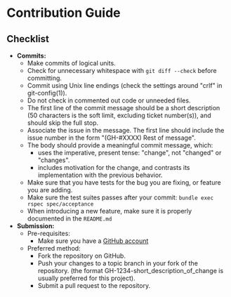 # Contribution Guide

## Checklist

+ **Commits:**
  + Make commits of logical units.
  + Check for unnecessary whitespace with `git diff --check` before
    committing.
  + Commit using Unix line endings (check the settings around "crlf" in
    git-config(1)).
  + Do not check in commented out code or unneeded files.
  + The first line of the commit message should be a short
    description (50 characters is the soft limit, excluding ticket
    number(s)), and should skip the full stop.
  + Associate the issue in the message. The first line should include
    the issue number in the form "(GH-#XXXX) Rest of message".
  + The body should provide a meaningful commit message, which:
    + uses the imperative, present tense: "change", not "changed" or
      "changes".
    + includes motivation for the change, and contrasts its
      implementation with the previous behavior.
  + Make sure that you have tests for the bug you are fixing, or
    feature you are adding.
  + Make sure the test suites passes after your commit:
    `bundle exec rspec spec/acceptance` <!-- More information on [testing](#Testing) below -->
  + When introducing a new feature, make sure it is properly
    documented in the `README.md`
+ **Submission:**
  + Pre-requisites:
    + Make sure you have a [GitHub account](https://github.com/join)
  + Preferred method:
    + Fork the repository on GitHub.
    + Push your changes to a topic branch in your fork of the
      repository. (the format GH-1234-short_description_of_change is
      usually preferred for this project).
    + Submit a pull request to the repository.
